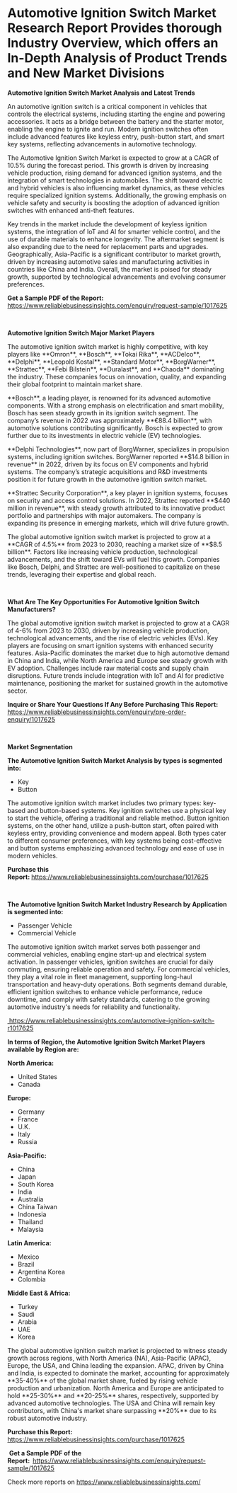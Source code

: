 <p><h1>Automotive Ignition Switch Market Research Report Provides thorough Industry Overview, which offers an In-Depth Analysis of Product Trends and New Market Divisions</h1></p><p><strong>Automotive Ignition Switch Market Analysis and Latest Trends</strong></p>
<p><p>An automotive ignition switch is a critical component in vehicles that controls the electrical systems, including starting the engine and powering accessories. It acts as a bridge between the battery and the starter motor, enabling the engine to ignite and run. Modern ignition switches often include advanced features like keyless entry, push-button start, and smart key systems, reflecting advancements in automotive technology.</p><p>The Automotive Ignition Switch Market is expected to grow at a CAGR of 10.5% during the forecast period. This growth is driven by increasing vehicle production, rising demand for advanced ignition systems, and the integration of smart technologies in automobiles. The shift toward electric and hybrid vehicles is also influencing market dynamics, as these vehicles require specialized ignition systems. Additionally, the growing emphasis on vehicle safety and security is boosting the adoption of advanced ignition switches with enhanced anti-theft features.</p><p>Key trends in the market include the development of keyless ignition systems, the integration of IoT and AI for smarter vehicle control, and the use of durable materials to enhance longevity. The aftermarket segment is also expanding due to the need for replacement parts and upgrades. Geographically, Asia-Pacific is a significant contributor to market growth, driven by increasing automotive sales and manufacturing activities in countries like China and India. Overall, the market is poised for steady growth, supported by technological advancements and evolving consumer preferences.</p></p>
<p><strong>Get a Sample PDF of the Report:&nbsp;</strong> <a href="https://www.reliablebusinessinsights.com/enquiry/request-sample/1017625?utm_campaign=1121&utm_medium=2&utm_source=Github&utm_content=ia&utm_term=21012025&utm_id=automotive-ignition-switch">https://www.reliablebusinessinsights.com/enquiry/request-sample/1017625</a></p>
<p>&nbsp;</p>
<p><strong>Automotive Ignition Switch Major Market Players</strong></p>
<p><p>The automotive ignition switch market is highly competitive, with key players like **Omron**, **Bosch**, **Tokai Rika**, **ACDelco**, **Delphi**, **Leopold Kostal**, **Standard Motor**, **BorgWarner**, **Strattec**, **Febi Bilstein**, **Duralast**, and **Chaoda** dominating the industry. These companies focus on innovation, quality, and expanding their global footprint to maintain market share.</p><p>**Bosch**, a leading player, is renowned for its advanced automotive components. With a strong emphasis on electrification and smart mobility, Bosch has seen steady growth in its ignition switch segment. The company’s revenue in 2022 was approximately **€88.4 billion**, with automotive solutions contributing significantly. Bosch is expected to grow further due to its investments in electric vehicle (EV) technologies.</p><p>**Delphi Technologies**, now part of BorgWarner, specializes in propulsion systems, including ignition switches. BorgWarner reported **$14.8 billion in revenue** in 2022, driven by its focus on EV components and hybrid systems. The company’s strategic acquisitions and R&D investments position it for future growth in the automotive ignition switch market.</p><p>**Strattec Security Corporation**, a key player in ignition systems, focuses on security and access control solutions. In 2022, Strattec reported **$440 million in revenue**, with steady growth attributed to its innovative product portfolio and partnerships with major automakers. The company is expanding its presence in emerging markets, which will drive future growth.</p><p>The global automotive ignition switch market is projected to grow at a **CAGR of 4.5%** from 2023 to 2030, reaching a market size of **$8.5 billion**. Factors like increasing vehicle production, technological advancements, and the shift toward EVs will fuel this growth. Companies like Bosch, Delphi, and Strattec are well-positioned to capitalize on these trends, leveraging their expertise and global reach.</p></p>
<p>&nbsp;</p>
<p><strong>What Are The Key Opportunities For Automotive Ignition Switch Manufacturers?</strong></p>
<p><p>The global automotive ignition switch market is projected to grow at a CAGR of 4-6% from 2023 to 2030, driven by increasing vehicle production, technological advancements, and the rise of electric vehicles (EVs). Key players are focusing on smart ignition systems with enhanced security features. Asia-Pacific dominates the market due to high automotive demand in China and India, while North America and Europe see steady growth with EV adoption. Challenges include raw material costs and supply chain disruptions. Future trends include integration with IoT and AI for predictive maintenance, positioning the market for sustained growth in the automotive sector.</p></p>
<p><strong>Inquire or Share Your Questions If Any Before Purchasing This Report:</strong> <a href="https://www.reliablebusinessinsights.com/enquiry/pre-order-enquiry/1017625?utm_campaign=1121&utm_medium=2&utm_source=Github&utm_content=ia&utm_term=21012025&utm_id=automotive-ignition-switch">https://www.reliablebusinessinsights.com/enquiry/pre-order-enquiry/1017625</a></p>
<p>&nbsp;</p>
<p><strong>Market Segmentation</strong></p>
<p><strong>The Automotive Ignition Switch Market Analysis by types is segmented into:</strong></p>
<p><ul><li>Key</li><li>Button</li></ul></p>
<p><p>The automotive ignition switch market includes two primary types: key-based and button-based systems. Key ignition switches use a physical key to start the vehicle, offering a traditional and reliable method. Button ignition systems, on the other hand, utilize a push-button start, often paired with keyless entry, providing convenience and modern appeal. Both types cater to different consumer preferences, with key systems being cost-effective and button systems emphasizing advanced technology and ease of use in modern vehicles.</p></p>
<p><strong>Purchase this Report:&nbsp;</strong><a href="https://www.reliablebusinessinsights.com/purchase/1017625?utm_campaign=1121&utm_medium=2&utm_source=Github&utm_content=ia&utm_term=21012025&utm_id=automotive-ignition-switch">https://www.reliablebusinessinsights.com/purchase/1017625</a></p>
<p>&nbsp;</p>
<p><strong>The Automotive Ignition Switch Market Industry Research by Application is segmented into:</strong></p>
<p><ul><li>Passenger Vehicle</li><li>Commercial Vehicle</li></ul></p>
<p><p>The automotive ignition switch market serves both passenger and commercial vehicles, enabling engine start-up and electrical system activation. In passenger vehicles, ignition switches are crucial for daily commuting, ensuring reliable operation and safety. For commercial vehicles, they play a vital role in fleet management, supporting long-haul transportation and heavy-duty operations. Both segments demand durable, efficient ignition switches to enhance vehicle performance, reduce downtime, and comply with safety standards, catering to the growing automotive industry's needs for reliability and functionality.</p></p>
<p><a href="https://www.reliablebusinessinsights.com/automotive-ignition-switch-r1017625?utm_campaign=1121&utm_medium=2&utm_source=Github&utm_content=ia&utm_term=21012025&utm_id=automotive-ignition-switch">&nbsp;https://www.reliablebusinessinsights.com/automotive-ignition-switch-r1017625</a></p>
<p><strong>In terms of Region, the Automotive Ignition Switch Market Players available by Region are:</strong></p>
<p>
    <p> <strong> North America: </strong>
        <ul>
            <li>United States</li>
            <li>Canada</li>
        </ul>
        </p> 
    <p> <strong> Europe: </strong>
        <ul>
            <li>Germany</li>
            <li>France</li>
            <li>U.K.</li>
            <li>Italy</li>
            <li>Russia</li>
        </ul>
        </p> 
    <p> <strong> Asia-Pacific: </strong>
        <ul>
            <li>China</li>
            <li>Japan</li>
            <li>South Korea</li>
            <li>India</li>
            <li>Australia</li>
            <li>China Taiwan</li>
            <li>Indonesia</li>
            <li>Thailand</li>
            <li>Malaysia</li>
        </ul>
        </p> 
    <p> <strong> Latin America: </strong>
        <ul>
            <li>Mexico</li>
            <li>Brazil</li>
            <li>Argentina Korea</li>
            <li>Colombia</li>
        </ul>
        </p> 
    <p> <strong> Middle East & Africa: </strong>
        <ul>
            <li>Turkey</li>
            <li>Saudi</li>
            <li>Arabia</li>
            <li>UAE</li>
            <li>Korea</li>
        </ul>
    </p>
    </p>
<p><p>The global automotive ignition switch market is projected to witness steady growth across regions, with North America (NA), Asia-Pacific (APAC), Europe, the USA, and China leading the expansion. APAC, driven by China and India, is expected to dominate the market, accounting for approximately **35-40%** of the global market share, fueled by rising vehicle production and urbanization. North America and Europe are anticipated to hold **25-30%** and **20-25%** shares, respectively, supported by advanced automotive technologies. The USA and China will remain key contributors, with China's market share surpassing **20%** due to its robust automotive industry.</p></p>
<p><strong>Purchase this Report: </strong><a href="https://www.reliablebusinessinsights.com/purchase/1017625?utm_campaign=1121&utm_medium=2&utm_source=Github&utm_content=ia&utm_term=21012025&utm_id=automotive-ignition-switch">https://www.reliablebusinessinsights.com/purchase/1017625</a></p>
<p>&nbsp;<strong>Get a Sample PDF of the Report:&nbsp;&nbsp;</strong><a href="https://www.reliablebusinessinsights.com/enquiry/request-sample/1017625?utm_campaign=1121&utm_medium=2&utm_source=Github&utm_content=ia&utm_term=21012025&utm_id=automotive-ignition-switch">https://www.reliablebusinessinsights.com/enquiry/request-sample/1017625</a></p>
<p><strong></strong></p>
<p>Check more reports on <a href="https://www.reliablebusinessinsights.com/?utm_campaign=1121&utm_medium=2&utm_source=Github&utm_content=ia&utm_term=21012025&utm_id=automotive-ignition-switch">https://www.reliablebusinessinsights.com/</a></p>